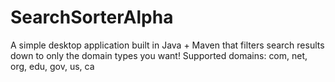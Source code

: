 # SearchSorterAlpha

A simple desktop application built in Java + Maven that filters search results down to only the domain types you want!
Supported domains: com, net, org, edu, gov, us, ca
